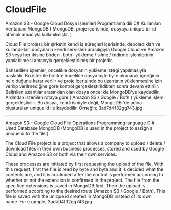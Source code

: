 
# CloudFile
Amazon S3 - Google Cloud Dosya İşlemleri
Programlama dili C#
Kullanılan Veritabanı MongoDB ( MongoDB, proje içerisinde, dosyaya unique bir id atamak amacıyla kullanılmıştır. )

Cloud File projesi, bir şirketin kendi iş süreçleri içerisinde, depoladıkları ve kullandıkları dosyaların kendi servisleri aracılığıyla Google Cloud ve Amazon S3 veya her ikisine birden -both- yükleme / silme / indirme işlemlerinin yapılabilmesi amacıyla gerçekleştirilmiş bir projedir.

Bahsedilen işlemler, öncelikle dosyanın yükleme isteği yapılmasıyla başlatılır. Bu istek ile birlikte öncelikle dosya byte byte okunarak içeriğinin ne olduğuna karar verilir ve proje içerisinde bu uzantının yüklenmesine izin verilip verilmediğine göre kontrol gerçekleştirildikten sonra devam ettirilir. Belirtilen uzantılar arasından olan dosya öncelikle MongoDB'ye kaydedilir. Ardından istenilen rotaya göre ( Amazon S3 / Google / Both ) yükleme işlemi gerçekleştirilir. Bu dosya, kendi ismiyle değil, MongoDB 'de adına oluşturulan unique id ile kaydedilir. Örneğin; 3ad7d4f32gg743.jpg


*******************************************************************************************************************************************

Amazon S3 - Google Cloud File Operations
Programming language C #
Used Database MongoDB (MongoDB is used in the project to assign a unique id to the file.)

The Cloud File project is a project that allows a company to upload / delete / download files in their own business processes, stored and used by Google Cloud and Amazon S3 or both via their own services.

These processes are initiated by first requesting the upload of the file. With this request, first the file is read by byte and byte and it is decided what the contents are, and it is continued after the control is performed according to whether or not the extension is confirmed in the project. The file from the specified extensions is saved in MongoDB first. Then the upload is performed according to the desired route (Amazon S3 / Google / Both). This file is saved with the unique id created in MongoDB instead of its own name. For example; 3ad7d4f32gg743.jpg
